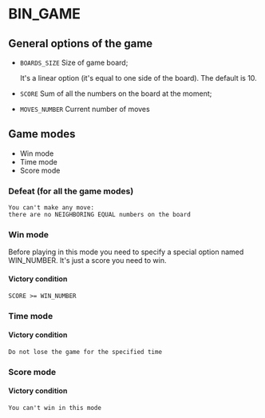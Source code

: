 # BIN_GAME

## General options of the game
 - `BOARDS_SIZE` Size of game board;

    It's a linear option (it's equal to one side of the board).
    The default is 10.

 - `SCORE` Sum of all the numbers on the board at the moment;
 - `MOVES_NUMBER` Current number of moves

## Game modes

 - Win mode
 - Time mode
 - Score mode

### Defeat (for all the game modes)

```
You can't make any move:
there are no NEIGHBORING EQUAL numbers on the board
```

### Win mode

Before playing in this mode you need to specify a special
option named WIN_NUMBER. It's just a score you need to
win.


#### Victory condition

```
SCORE >= WIN_NUMBER
```

### Time mode

#### Victory condition

```
Do not lose the game for the specified time
```

### Score mode

#### Victory condition

```
You can't win in this mode
```
